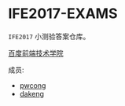 # IFE2017-EXAMS

`IFE2017` 小测验答案仓库。

[百度前端技术学院](http://ife.baidu.com/)

成员:

* [pwcong](https://github.com/pwcong)
* [dakeng](https://github.com/dakeng)
